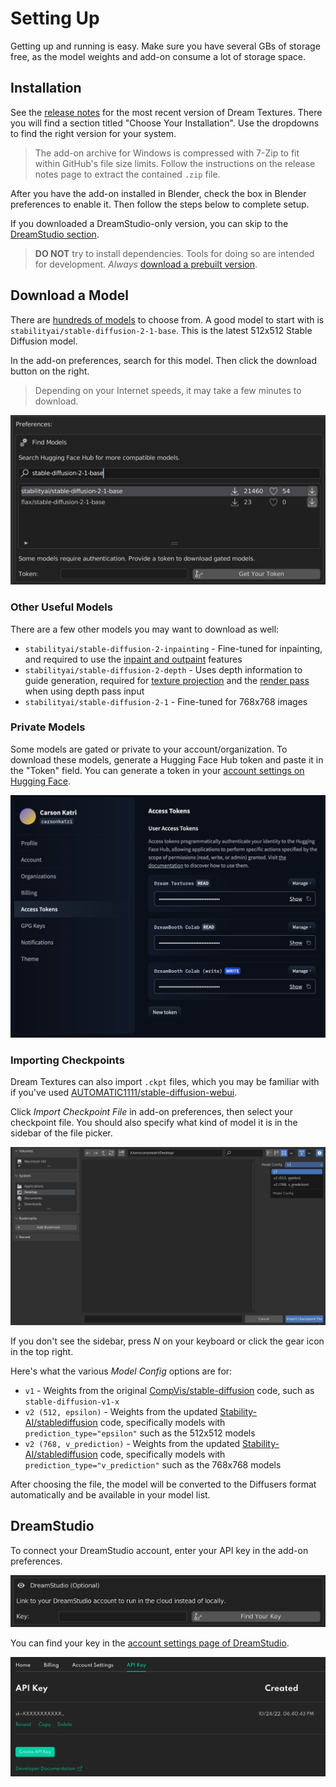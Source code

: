 # Setting Up
Getting up and running is easy. Make sure you have several GBs of storage free, as the model weights and add-on consume a lot of storage space.

## Installation

See the [release notes](https://github.com/carson-katri/dream-textures/releases/latest) for the most recent version of Dream Textures. There you will find a section titled "Choose Your Installation". Use the dropdowns to find the right version for your system.

> The add-on archive for Windows is compressed with 7-Zip to fit within GitHub's file size limits. Follow the instructions on the release notes page to extract the contained `.zip` file.

After you have the add-on installed in Blender, check the box in Blender preferences to enable it. Then follow the steps below to complete setup.

If you downloaded a DreamStudio-only version, you can skip to the [DreamStudio section](#dreamstudio).

> **DO NOT** try to install dependencies. Tools for doing so are intended for development. *Always* [download a prebuilt version](https://github.com/carson-katri/dream-textures/releases/latest).

## Download a Model
There are [hundreds of models](https://huggingface.co/sd-dreambooth-library) to choose from. A good model to start with is `stabilityai/stable-diffusion-2-1-base`. This is the latest 512x512 Stable Diffusion model.

In the add-on preferences, search for this model. Then click the download button on the right.

> Depending on your Internet speeds, it may take a few minutes to download.

![](assets/setup/stable_diffusion_2_1_base.png)

### Other Useful Models
There are a few other models you may want to download as well:

* `stabilityai/stable-diffusion-2-inpainting` - Fine-tuned for inpainting, and required to use the [inpaint and outpaint](INPAINTING.md) features
* `stabilityai/stable-diffusion-2-depth` - Uses depth information to guide generation, required for [texture projection](TEXTURE_PROJECTION.md) and the [render pass](RENDER_PASS.md) when using depth pass input
* `stabilityai/stable-diffusion-2-1` - Fine-tuned for 768x768 images

### Private Models
Some models are gated or private to your account/organization. To download these models, generate a Hugging Face Hub token and paste it in the "Token" field. You can generate a token in your [account settings on Hugging Face](https://huggingface.co/settings/tokens).

![](assets/setup/hfh_token.png)

### Importing Checkpoints
Dream Textures can also import `.ckpt` files, which you may be familiar with if you've used [AUTOMATIC1111/stable-diffusion-webui](https://github.com/AUTOMATIC1111/stable-diffusion-webui).

Click *Import Checkpoint File* in add-on preferences, then select your checkpoint file. You should also specify what kind of model it is in the sidebar of the file picker.

![](assets/setup/checkpoint_import.png)

If you don't see the sidebar, press *N* on your keyboard or click the gear icon in the top right.

Here's what the various *Model Config* options are for:

* `v1` - Weights from the original [CompVis/stable-diffusion](https://github.com/CompVis/stable-diffusion) code, such as `stable-diffusion-v1-x`
* `v2 (512, epsilon)` - Weights from the updated [Stability-AI/stablediffusion](https://github.com/Stability-AI/stablediffusion) code, specifically models with `prediction_type="epsilon"` such as the 512x512 models
* `v2 (768, v_prediction)` - Weights from the updated [Stability-AI/stablediffusion](https://github.com/Stability-AI/stablediffusion) code, specifically models with `prediction_type="v_prediction"` such as the 768x768 models

After choosing the file, the model will be converted to the Diffusers format automatically and be available in your model list.

## DreamStudio
To connect your DreamStudio account, enter your API key in the add-on preferences.

![](assets/setup/dream_studio_key.png)

You can find your key in the [account settings page of DreamStudio](https://beta.dreamstudio.ai/membership?tab=apiKeys).

![](assets/setup/dreamstudio.png)